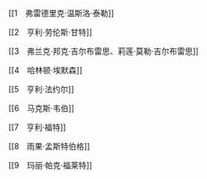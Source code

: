 [[1　弗雷德里克·温斯洛·泰勒]]

[[2　亨利·劳伦斯·甘特]]
    

[[3　弗兰克·邦克·吉尔布雷思、莉莲·莫勒·吉尔布雷思]]
    

[[4　哈林顿·埃默森]]
    

[[5　亨利·法约尔]]
    

[[6　马克斯·韦伯]]
    

[[7　亨利·福特]]
    

[[8　雨果·孟斯特伯格]]
    

[[9　玛丽·帕克·福莱特]]
